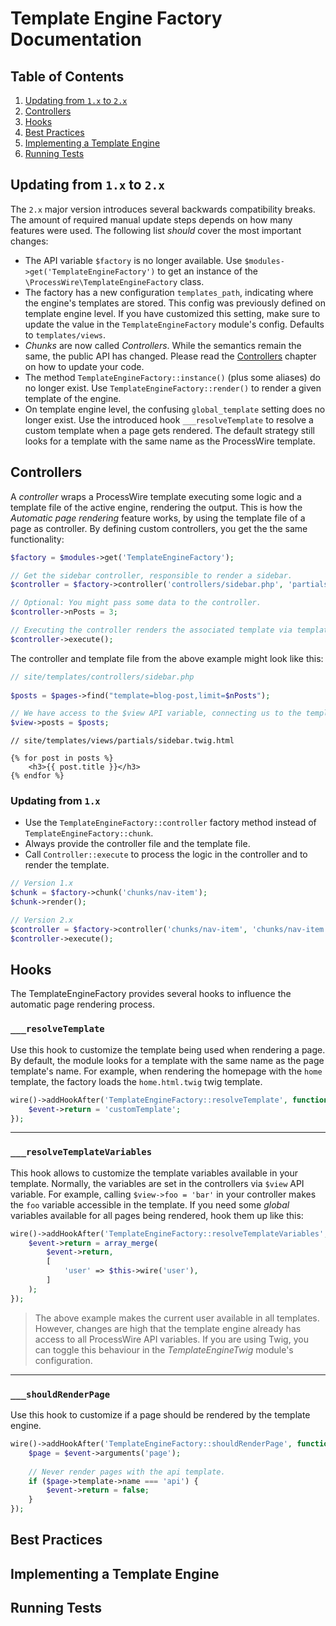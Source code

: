 # Template Engine Factory Documentation

## Table of Contents

1. [Updating from `1.x` to `2.x`](#updating-from-1x-to-2x)
2. [Controllers](#controllers)
3. [Hooks](#hooks)
4. [Best Practices](#best-practices)
5. [Implementing a Template Engine](#implementing-a-template-engine)
6. [Running Tests](#running-tests)


## Updating from `1.x` to `2.x`

The `2.x` major version introduces several backwards compatibility breaks. The amount of required manual update steps
depends on how many features were used. The following list _should_ cover the most important changes: 

* The API variable `$factory` is no longer available. Use `$modules->get('TemplateEngineFactory')` to get an instance of
the `\ProcessWire\TemplateEngineFactory` class.
* The factory has a new configuration `templates_path`, indicating where the engine's templates are stored. This config
was previously defined on template engine level. If you have customized this setting, make sure to update the value in
the `TemplateEngineFactory` module's config. Defaults to `templates/views`.
* _Chunks_ are now called _Controllers_. While the semantics remain the same, the public API has changed. Please
read the [Controllers](#controllers) chapter on how to update your code.
* The method `TemplateEngineFactory::instance()` (plus some aliases) do no longer exist. Use
`TemplateEngineFactory::render()` to render a given template of the engine.
* On template engine level, the confusing `global_template` setting does no longer exist. Use the introduced hook
`___resolveTemplate` to resolve a custom template when a page gets rendered. The default strategy still looks for a template
with the same name as the ProcessWire template.

## Controllers

A _controller_ wraps a ProcessWire template executing some logic and a template file of the active engine, rendering the
output. This is how the _Automatic page rendering_ feature works, by using the template file of a page as controller. By
defining custom controllers, you get the the same functionality:

```php
$factory = $modules->get('TemplateEngineFactory');

// Get the sidebar controller, responsible to render a sidebar.
$controller = $factory->controller('controllers/sidebar.php', 'partials/sidebar.html.twig');

// Optional: You might pass some data to the controller.
$controller->nPosts = 3;

// Executing the controller renders the associated template via template engine.
$controller->execute();
```

The controller and template file from the above example might look like this:

```php
// site/templates/controllers/sidebar.php
 
$posts = $pages->find("template=blog-post,limit=$nPosts");

// We have access to the $view API variable, connecting us to the template.
$view->posts = $posts;
```

```twig
// site/templates/views/partials/sidebar.twig.html

{% for post in posts %}
    <h3>{{ post.title }}</h3>
{% endfor %}
```

### Updating from `1.x`

* Use the `TemplateEngineFactory::controller` factory method instead of `TemplateEngineFactory::chunk`.
* Always provide the controller file and the template file.
* Call `Controller::execute` to process the logic in the controller and to render the template.

```php
// Version 1.x
$chunk = $factory->chunk('chunks/nav-item');
$chunk->render();

// Version 2.x
$controller = $factory->controller('chunks/nav-item', 'chunks/nav-item');
$controller->execute();
```

## Hooks

The TemplateEngineFactory provides several hooks to influence the automatic page rendering process.

### `___resolveTemplate`

Use this hook to customize the template being used when rendering a page. By default, the module looks for
a template with the same name as the page template's name. For example, when rendering the homepage
with the `home` template, the factory loads the `home.html.twig` twig template.

```php
wire()->addHookAfter('TemplateEngineFactory::resolveTemplate', function (HookEvent $event) {
    $event->return = 'customTemplate';
});
```  

---

### `___resolveTemplateVariables`

This hook allows to customize the template variables available in your template. Normally,
the variables are set in the controllers via `$view` API variable. For example, calling 
`$view->foo = 'bar'` in your controller makes the `foo` variable accessible in the template. If you
need some _global_ variables available for all pages being rendered, hook them up like this:

```php
wire()->addHookAfter('TemplateEngineFactory::resolveTemplateVariables', function (HookEvent $event) {
    $event->return = array_merge(
        $event->return,
        [
            'user' => $this->wire('user'),
        ]
    );
});
```  

> The above example makes the current user available in all templates. However, changes are high that the
template engine already has access to all ProcessWire API variables. If you are using Twig, you can toggle this
behaviour in the _TemplateEngineTwig_ module's configuration.

---

### `___shouldRenderPage`

Use this hook to customize if a page should be rendered by the template engine.

```php
wire()->addHookAfter('TemplateEngineFactory::shouldRenderPage', function (HookEvent $event) {
    $page = $event->arguments('page');
    
    // Never render pages with the api template.
    if ($page->template->name === 'api') {
        $event->return = false;
    }
});
```

## Best Practices

## Implementing a Template Engine

## Running Tests

